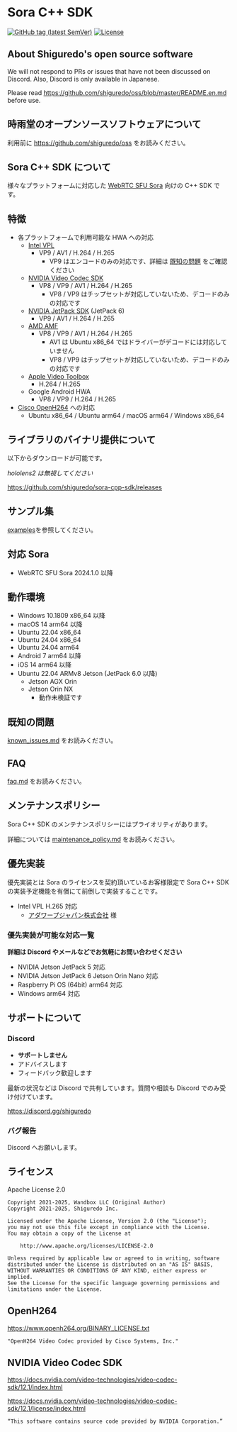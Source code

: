 # Sora C++ SDK

[![GitHub tag (latest SemVer)](https://img.shields.io/github/tag/shiguredo/sora-cpp-sdk.svg)](https://github.com/shiguredo/sora-cpp-sdk)
[![License](https://img.shields.io/badge/License-Apache%202.0-blue.svg)](https://opensource.org/licenses/Apache-2.0)

## About Shiguredo's open source software

We will not respond to PRs or issues that have not been discussed on Discord. Also, Discord is only available in Japanese.

Please read <https://github.com/shiguredo/oss/blob/master/README.en.md> before use.

## 時雨堂のオープンソースソフトウェアについて

利用前に <https://github.com/shiguredo/oss> をお読みください。

## Sora C++ SDK について

様々なプラットフォームに対応した [WebRTC SFU Sora](https://sora.shiguredo.jp/) 向けの C++ SDK です。

## 特徴

- 各プラットフォームで利用可能な HWA への対応
  - [Intel VPL](https://github.com/intel/libvpl)
    - VP9 / AV1 / H.264 / H.265
      - VP9 はエンコードのみの対応です、詳細は [既知の問題](doc/known_issues.md) をご確認ください
  - [NVIDIA Video Codec SDK](https://developer.nvidia.com/video-codec-sdk)
    - VP8 / VP9 / AV1 / H.264 / H.265
      - VP8 / VP9 はチップセットが対応していないため、デコードのみの対応です
  - [NVIDIA JetPack SDK](https://developer.nvidia.com/embedded/jetpack) (JetPack 6)
    - VP9 / AV1 / H.264 / H.265
  - [AMD AMF](https://github.com/GPUOpen-LibrariesAndSDKs/AMF)
    - VP8 / VP9 / AV1 / H.264 / H.265
      - AV1 は Ubuntu x86_64 ではドライバーがデコードには対応していません
      - VP8 / VP9 はチップセットが対応していないため、デコードのみの対応です
  - [Apple Video Toolbox](https://developer.apple.com/documentation/videotoolbox)
    - H.264 / H.265
  - Google Android HWA
    - VP8 / VP9 / H.264 / H.265
- [Cisco OpenH264](https://www.openh264.org/) への対応
  - Ubuntu x86_64 / Ubuntu arm64 / macOS arm64 / Windows x86_64

## ライブラリのバイナリ提供について

以下からダウンロードが可能です。

_hololens2 は無視してください_

<https://github.com/shiguredo/sora-cpp-sdk/releases>

## サンプル集

[examples](examples)を参照してください。

## 対応 Sora

- WebRTC SFU Sora 2024.1.0 以降

## 動作環境

- Windows 10.1809 x86_64 以降
- macOS 14 arm64 以降
- Ubuntu 22.04 x86_64
- Ubuntu 24.04 x86_64
- Ubuntu 24.04 arm64
- Android 7 arm64 以降
- iOS 14 arm64 以降
- Ubuntu 22.04 ARMv8 Jetson (JetPack 6.0 以降)
  - Jetson AGX Orin
  - Jetson Orin NX
    - 動作未検証です

## 既知の問題

[known_issues.md](doc/known_issues.md) をお読みください。

## FAQ

[faq.md](doc/faq.md) をお読みください。

## メンテナンスポリシー

Sora C++ SDK のメンテナンスポリシーにはプライオリティがあります。

詳細については [maintenance_policy.md](doc/maintenance_policy.md) をお読みください。

## 優先実装

優先実装とは Sora のライセンスを契約頂いているお客様限定で Sora C++ SDK の実装予定機能を有償にて前倒しで実装することです。

- Intel VPL H.265 対応
  - [アダワープジャパン株式会社](https://adawarp.com/) 様

### 優先実装が可能な対応一覧

**詳細は Discord やメールなどでお気軽にお問い合わせください**

- NVIDIA Jetson JetPack 5 対応
- NVIDIA Jetson JetPack 6 Jetson Orin Nano 対応
- Raspberry Pi OS (64bit) arm64 対応
- Windows arm64 対応

## サポートについて

### Discord

- **サポートしません**
- アドバイスします
- フィードバック歓迎します

最新の状況などは Discord で共有しています。質問や相談も Discord でのみ受け付けています。

<https://discord.gg/shiguredo>

### バグ報告

Discord へお願いします。

## ライセンス

Apache License 2.0

```text
Copyright 2021-2025, Wandbox LLC (Original Author)
Copyright 2021-2025, Shiguredo Inc.

Licensed under the Apache License, Version 2.0 (the "License");
you may not use this file except in compliance with the License.
You may obtain a copy of the License at

    http://www.apache.org/licenses/LICENSE-2.0

Unless required by applicable law or agreed to in writing, software
distributed under the License is distributed on an "AS IS" BASIS,
WITHOUT WARRANTIES OR CONDITIONS OF ANY KIND, either express or implied.
See the License for the specific language governing permissions and
limitations under the License.
```

## OpenH264

<https://www.openh264.org/BINARY_LICENSE.txt>

```text
"OpenH264 Video Codec provided by Cisco Systems, Inc."
```

## NVIDIA Video Codec SDK

<https://docs.nvidia.com/video-technologies/video-codec-sdk/12.1/index.html>


<https://docs.nvidia.com/video-technologies/video-codec-sdk/12.1/license/index.html>

```test
“This software contains source code provided by NVIDIA Corporation.”
```
